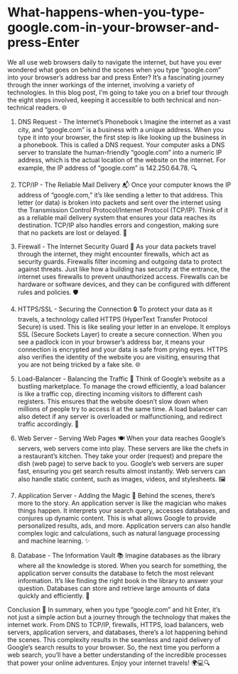 # What-happens-when-you-type-google.com-in-your-browser-and-press-Enter

We all use web browsers daily to navigate the internet, but have you ever wondered what goes on behind the scenes when you type “google.com” into your browser’s address bar and press Enter? It’s a fascinating journey through the inner workings of the internet, involving a variety of technologies. In this blog post, I'm going to take you on a brief tour through the eight steps involved, keeping it accessible to both technical and non-technical readers. 🌐


1. DNS Request - The Internet’s Phonebook 📞
Imagine the internet as a vast city, and “google.com” is a business with a unique address. When you type it into your browser, the first step is like looking up the business in a phonebook. This is called a DNS request. Your computer asks a DNS server to translate the human-friendly “google.com” into a numeric IP address, which is the actual location of the website on the internet. For example, the IP address of “google.com” is 142.250.64.78. 🔍


2. TCP/IP - The Reliable Mail Delivery 📬
Once your computer knows the IP address of “google.com,” it’s like sending a letter to that address. This letter (or data) is broken into packets and sent over the internet using the Transmission Control Protocol/Internet Protocol (TCP/IP). Think of it as a reliable mail delivery system that ensures your data reaches its destination. TCP/IP also handles errors and congestion, making sure that no packets are lost or delayed. 💌


3. Firewall - The Internet Security Guard 🚨
As your data packets travel through the internet, they might encounter firewalls, which act as security guards. Firewalls filter incoming and outgoing data to protect against threats. Just like how a building has security at the entrance, the internet uses firewalls to prevent unauthorized access. Firewalls can be hardware or software devices, and they can be configured with different rules and policies. 🛡️


4. HTTPS/SSL - Securing the Connection 🔒
To protect your data as it travels, a technology called HTTPS (HyperText Transfer Protocol Secure) is used. This is like sealing your letter in an envelope. It employs SSL (Secure Sockets Layer) to create a secure connection. When you see a padlock icon in your browser’s address bar, it means your connection is encrypted and your data is safe from prying eyes. HTTPS also verifies the identity of the website you are visiting, ensuring that you are not being tricked by a fake site. 🌐


5. Load-Balancer - Balancing the Traffic 🚦
Think of Google’s website as a bustling marketplace. To manage the crowd efficiently, a load balancer is like a traffic cop, directing incoming visitors to different cash registers. This ensures that the website doesn’t slow down when millions of people try to access it at the same time. A load balancer can also detect if any server is overloaded or malfunctioning, and redirect traffic accordingly. 🚗


6. Web Server - Serving Web Pages 🍽️
When your data reaches Google’s servers, web servers come into play. These servers are like the chefs in a restaurant’s kitchen. They take your order (request) and prepare the dish (web page) to serve back to you. Google’s web servers are super fast, ensuring you get search results almost instantly. Web servers can also handle static content, such as images, videos, and stylesheets. 🖼️


7. Application Server - Adding the Magic 🎩
Behind the scenes, there’s more to the story. An application server is like the magician who makes things happen. It interprets your search query, accesses databases, and conjures up dynamic content. This is what allows Google to provide personalized results, ads, and more. Application servers can also handle complex logic and calculations, such as natural language processing and machine learning. ✨


8. Database - The Information Vault 📚
Imagine databases as the library where all the knowledge is stored. When you search for something, the application server consults the database to fetch the most relevant information. It’s like finding the right book in the library to answer your question. Databases can store and retrieve large amounts of data quickly and efficiently. 📖


Conclusion 🚀
In summary, when you type “google.com” and hit Enter, it’s not just a simple action but a journey through the technology that makes the internet work. From DNS to TCP/IP, firewalls, HTTPS, load balancers, web servers, application servers, and databases, there’s a lot happening behind the scenes. This complexity results in the seamless and rapid delivery of Google’s search results to your browser. So, the next time you perform a web search, you’ll have a better understanding of the incredible processes that power your online adventures. Enjoy your internet travels! 🌍💻🔍